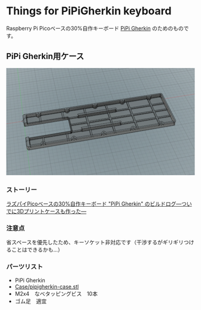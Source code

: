 # Things for PiPiGherkin keyboard

Raspberry Pi Picoベースの30%自作キーボード [PiPi Gherkin](https://talpkeyboard.net/items/60ab41e10e24033744e21b93) のためのものです。

## PiPi Gherkin用ケース

![img](https://github.com/atsuyuki/things-for-pipigherkin-keyboard/blob/main/PIPI_Gherkin_case_v5.png?raw=true)

### ストーリー

[ラズパイPicoベースの30%自作キーボード "PiPi Gherkin" のビルドログ—ついでに3Dプリントケースも作った—](https://www.creativity-ape.com/entry/2021/07/24/180000#%E3%82%B1%E3%83%BC%E3%82%B9%E3%82%82%E3%81%A4%E3%81%8F%E3%82%8D%E3%81%86)

### 注意点

省スペースを優先したため、キーソケット非対応です（干渉するがギリギリつけることはできるかも...）

### パーツリスト

- PiPi Gherkin
- [Case/pipigherkin-case.stl](https://github.com/atsuyuki/things-for-pipigherkin-keyboard/blob/main/Case/pipigherkin-case.stl)
- M2x4　なべタッピングビス　10本
- ゴム足　適宜


